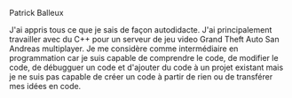 Patrick Balleux

J'ai appris tous ce que je sais de façon autodidacte. J'ai principalement travailler avec du C++ pour un serveur de jeu video Grand Theft Auto San Andreas multiplayer. Je me considère comme intermédiaire en programmation car je suis capable de comprendre le code, de modifier le code, de débugguer un code et d'ajouter du code à un projet existant mais je ne suis pas capable de créer un code à partir de rien ou de transférer mes idées en code.